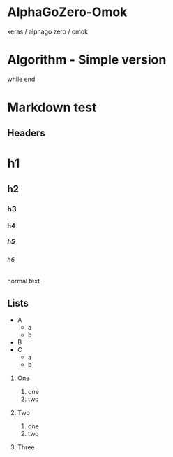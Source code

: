 # AlphaGoZero-Omok

keras / alphago zero / omok

# Algorithm - Simple version

while
end

# Markdown test

## Headers

# h1

## h2

### h3

#### h4

##### h5

###### h6

normal text

## Lists

* A
  * a
  * b
* B
* C
  * a
  * b

1. One

   1. one
   2. two

2. Two

   1. one
   2. two

3. Three
